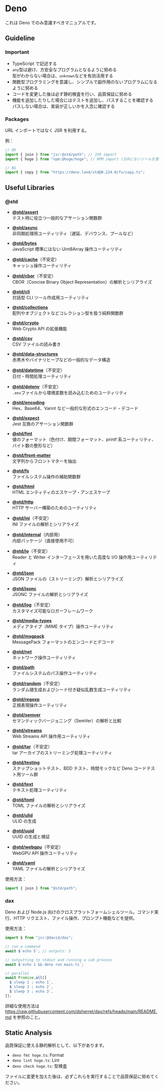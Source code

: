 # Deno

これは Deno でのみ意識すべきマニュアルです。

## Guideline

### Important

- TypeScript で記述する
- `any`型は避け、方安全なプログラムとなるように努める  
  型がわからない場合は、`unknown`などを有効活用する
- 関数型プログラミングを意識し、シンプルで副作用のないプログラムになるように努める
- コードを変更した後は必ず静的検査を行い、品質保証に努める
- 機能を追加したりした場合にはテストを追加し、パスすることを確認する  
  パスしない場合は、実装が正しいかを入念に確認する

### Packages

URL インポートではなく JSR を利用する。

例：

```ts
// OK
import { join } from "jsr:@std/path"; // JSR import
import { hoge } from "npm:@hoge/hoge"; // NPM import (JSRにないツールを使う場合に使用する)

// NG
import { copy } from "https://deno.land/std@0.224.0/fs/copy.ts";
```

## Useful Libraries

### @std

- [**@std/assert**](https://jsr.io/@std/assert)  
  テスト時に役立つ一般的なアサーション関数群

- [**@std/async**](https://jsr.io/@std/async)  
  非同期処理用ユーティリティ（遅延、デバウンス、プールなど）

- [**@std/bytes**](https://jsr.io/@std/bytes)  
  JavaScript 標準にはない Uint8Array 操作ユーティリティ

- [**@std/cache**](https://jsr.io/@std/cache)（不安定）  
  キャッシュ操作ユーティリティ

- [**@std/cbor**](https://jsr.io/@std/cbor)（不安定）  
  CBOR（Concise Binary Object Representation）の解析とシリアライズ

- [**@std/cli**](https://jsr.io/@std/cli)  
  対話型 CLI ツール作成用ユーティリティ

- [**@std/collections**](https://jsr.io/@std/collections)  
  配列やオブジェクトなどコレクション型を扱う純粋関数群

- [**@std/crypto**](https://jsr.io/@std/crypto)  
  Web Crypto API の拡張機能

- [**@std/csv**](https://jsr.io/@std/csv)  
  CSV ファイルの読み書き

- [**@std/data-structures**](https://jsr.io/@std/data-structures)  
  赤黒木やバイナリヒープなどの一般的なデータ構造

- [**@std/datetime**](https://jsr.io/@std/datetime)（不安定）  
  日付・時間処理ユーティリティ

- [**@std/dotenv**](https://jsr.io/@std/dotenv)（不安定）  
  `.env`ファイルから環境変数を読み込むためのユーティリティ

- [**@std/encoding**](https://jsr.io/@std/encoding)  
  Hex、Base64、Varint など一般的な形式のエンコード・デコード

- [**@std/expect**](https://jsr.io/@std/expect)  
  Jest 互換のアサーション関数群

- [**@std/fmt**](https://jsr.io/@std/fmt)  
  値のフォーマット（色付け、期間フォーマット、printf 系ユーティリティ、バイト数の整形など）

- [**@std/front-matter**](https://jsr.io/@std/front-matter)  
  文字列からフロントマターを抽出

- [**@std/fs**](https://jsr.io/@std/fs)  
  ファイルシステム操作の補助関数群

- [**@std/html**](https://jsr.io/@std/html)  
  HTML エンティティのエスケープ・アンエスケープ

- [**@std/http**](https://jsr.io/@std/http)  
  HTTP サーバー構築のためのユーティリティ

- [**@std/ini**](https://jsr.io/@std/ini)（不安定）  
  INI ファイルの解析とシリアライズ

- [**@std/internal**](https://jsr.io/@std/internal)（内部用）  
  内部パッケージ（直接使用不可）

- [**@std/io**](https://jsr.io/@std/io)（不安定）  
  Reader と Writer インターフェースを用いた高度な I/O 操作用ユーティリティ

- [**@std/json**](https://jsr.io/@std/json)  
  JSON ファイルの（ストリーミング）解析とシリアライズ

- [**@std/jsonc**](https://jsr.io/@std/jsonc)  
  JSONC ファイルの解析とシリアライズ

- [**@std/log**](https://jsr.io/@std/log)（不安定）  
  カスタマイズ可能なロガーフレームワーク

- [**@std/media-types**](https://jsr.io/@std/media-types)  
  メディアタイプ（MIME タイプ）操作ユーティリティ

- [**@std/msgpack**](https://jsr.io/@std/msgpack)  
  MessagePack フォーマットのエンコードとデコード

- [**@std/net**](https://jsr.io/@std/net)  
  ネットワーク操作ユーティリティ

- [**@std/path**](https://jsr.io/@std/path)  
  ファイルシステムのパス操作ユーティリティ

- [**@std/random**](https://jsr.io/@std/random)（不安定）  
  ランダム値生成およびシード付き疑似乱数生成ユーティリティ

- [**@std/regexp**](https://jsr.io/@std/regexp)  
  正規表現操作ユーティリティ

- [**@std/semver**](https://jsr.io/@std/semver)  
  セマンティックバージョニング（SemVer）の解析と比較

- [**@std/streams**](https://jsr.io/@std/streams)  
  Web Streams API 操作用ユーティリティ

- [**@std/tar**](https://jsr.io/@std/tar)（不安定）  
  tar アーカイブのストリーミング処理ユーティリティ

- [**@std/testing**](https://jsr.io/@std/testing)  
  スナップショットテスト、BDD テスト、時間モックなど Deno コードテスト用ツール群

- [**@std/text**](https://jsr.io/@std/text)  
  テキスト処理ユーティリティ

- [**@std/toml**](https://jsr.io/@std/toml)  
  TOML ファイルの解析とシリアライズ

- [**@std/ulid**](https://jsr.io/@std/ulid)  
  ULID の生成

- [**@std/uuid**](https://jsr.io/@std/uuid)  
  UUID の生成と検証

- [**@std/webgpu**](https://jsr.io/@std/webgpu)（不安定）  
  WebGPU API 操作ユーティリティ

- [**@std/yaml**](https://jsr.io/@std/yaml)  
  YAML ファイルの解析とシリアライズ

使用方法：

```ts
import { join } from "@std/path";
```

### dax

Deno および Node.js 向けのクロスプラットフォームシェルツール。コマンド実行、HTTP リクエスト、ファイル操作、プロンプト機能などを提供。

使用方法：

```ts
import $ from "jsr:@david/dax";

// run a command
await $`echo 5`; // outputs: 5

// outputting to stdout and running a sub process
await $`echo 1 && deno run main.ts`;

// parallel
await Promise.all([
  $`sleep 1 ; echo 1`,
  $`sleep 2 ; echo 2`,
  $`sleep 3 ; echo 3`,
]);
```

詳細な使用方法は https://raw.githubusercontent.com/dsherret/dax/refs/heads/main/README.md を参照のこと。

## Static Analysis

品質保証に使える静的解析として、以下があります。

- `deno fmt hoge.ts`: Format
- `deno lint hoge.ts`: Lint
- `deno check hoge.ts`: 型検査

ファイルに変更を加えた後は、必ずこれらを実行することで品質保証に努めてください。
